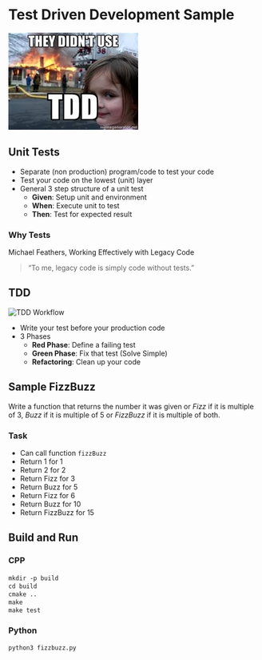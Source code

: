 # Test Driven Development Sample

![TDD](meme.jpg)

## Unit Tests

* Separate (non production) program/code to test your code
* Test your code on the lowest (unit) layer
* General 3 step structure of a unit test
  * **Given**: Setup unit and environment
  * **When**: Execute unit to test
  * **Then**: Test for expected result

### Why Tests

Michael Feathers, Working Effectively with Legacy Code

> “To me, legacy code is simply code without tests.”

## TDD

![TDD Workflow](https://angularjsbeginnerguide.files.wordpress.com/2017/01/tdd.jpg "TDD Workflow")

* Write your test before your production code
* 3 Phases
  * **Red Phase**: Define a failing test
  * **Green Phase**: Fix that test (Solve Simple)
  * **Refactoring**: Clean up your code

## Sample FizzBuzz

Write a function that returns the number it was given or *Fizz* if it is multiple of 3, *Buzz* if it is multiple of 5 or *FizzBuzz* if it is multiple of both.

### Task

* Can call function `fizzBuzz`
* Return 1 for 1
* Return 2 for 2
* Return Fizz for 3
* Return Buzz for 5
* Return Fizz for 6
* Return Buzz for 10
* Return FizzBuzz for 15

## Build and Run

### CPP

```shell
mkdir -p build
cd build
cmake ..
make
make test
```

### Python

```shell
python3 fizzbuzz.py
```
